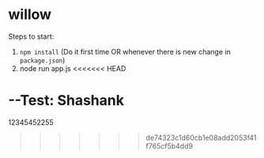 # willow

Steps to start:
1. `npm install` (Do it first time OR whenever there is new change in `package.json`)
2. node run app.js
<<<<<<< HEAD

--Test: Shashank
=======
12345452255
>>>>>>> de74323c1d60cb1e08add2053f41f765cf5b4dd9

